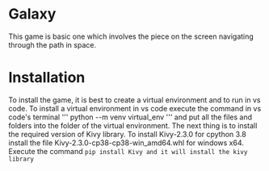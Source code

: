 # Galaxy
This game is basic one which involves the piece on the screen navigating through the path in space.

# Installation
To install the game, it is best to create a virtual environment and to run in vs code. To install a virtual environment in vs code execute the command in vs code's terminal
'''
python --m venv virtual_env
'''
and put all the files and folders into the folder of the virtual environment. 
The next thing is to install the required version of Kivy library. To install Kivy-2.3.0 for cpython 3.8 install the file Kivy-2.3.0-cp38-cp38-win_amd64.whl for windows x64.
Execute the command
```pip install Kivy and it will install the kivy library```




